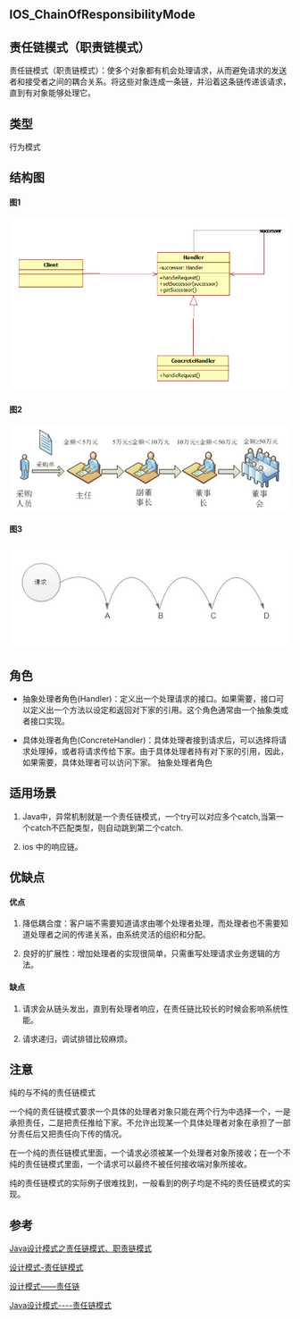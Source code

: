 ## IOS_ChainOfResponsibilityMode

## 责任链模式（职责链模式）

责任链模式（职责链模式）：使多个对象都有机会处理请求，从而避免请求的发送者和接受者之间的耦合关系。将这些对象连成一条链，并沿着这条链传递该请求，直到有对象能够处理它。

## 类型

行为模式

## 结构图

#### 图1

![责任链模式](./Resource/chain1.png)

#### 图2

![责任链模式1](./Resource/chain2.png)

#### 图3
![责任链模式1](./Resource/chain3.png)

## 角色
* 抽象处理者角色(Handler)：定义出一个处理请求的接口。如果需要，接口可以定义出一个方法以设定和返回对下家的引用。这个角色通常由一个抽象类或者接口实现。

* 具体处理者角色(ConcreteHandler)：具体处理者接到请求后，可以选择将请求处理掉，或者将请求传给下家。由于具体处理者持有对下家的引用，因此，如果需要，具体处理者可以访问下家。
抽象处理者角色

## 适用场景

1. Java中，异常机制就是一个责任链模式，一个try可以对应多个catch,当第一个catch不匹配类型，则自动跳到第二个catch.

2. ios 中的响应链。

## 优缺点

#### 优点

1. 降低耦合度：客户端不需要知道请求由哪个处理者处理，而处理者也不需要知道处理者之间的传递关系，由系统灵活的组织和分配。

2. 良好的扩展性：增加处理者的实现很简单，只需重写处理请求业务逻辑的方法。

#### 缺点

1. 请求会从链头发出，直到有处理者响应，在责任链比较长的时候会影响系统性能。

2. 请求递归，调试排错比较麻烦。

## 注意

纯的与不纯的责任链模式

一个纯的责任链模式要求一个具体的处理者对象只能在两个行为中选择一个，一是承担责任，二是把责任推给下家。不允许出现某一个具体处理者对象在承担了一部分责任后又把责任向下传的情况。

在一个纯的责任链模式里面，一个请求必须被某一个处理者对象所接收；在一个不纯的责任链模式里面，一个请求可以最终不被任何接收端对象所接收。

纯的责任链模式的实际例子很难找到，一般看到的例子均是不纯的责任链模式的实现。

## 参考

[Java设计模式之责任链模式、职责链模式](https://blog.csdn.net/jason0539/article/details/45091639)

[设计模式-责任链模式](https://www.cnblogs.com/fanyang219/p/6432815.html)

[设计模式——责任链](https://blog.csdn.net/liuchangqing123/article/details/7386912)

[Java设计模式----责任链模式](https://blog.csdn.net/u012810020/article/details/71194853)